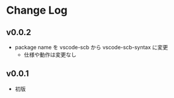 # Change Log

## v0.0.2
- package name を vscode-scb から vscode-scb-syntax に変更
    - 仕様や動作は変更なし

## v0.0.1
- 初版
